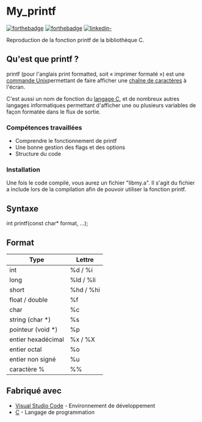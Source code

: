 # My_printf

[![forthebadge](http://forthebadge.com/images/badges/built-with-love.svg)](https://github.com/Gaetandrt)  [![forthebadge](https://forthebadge.com/images/badges/made-with-c.svg)](https://fr.wikipedia.org/wiki/C_(langage))  [![linkedin-](https://user-images.githubusercontent.com/91087072/175767199-5ecadc72-20a2-42dc-a24f-3a601bba5ddb.svg)](https://www.linkedin.com/in/gaetan-darrort/)

Reproduction de la fonction printf de la bibliothèque C.

## Qu'est que printf ?

printf (pour l'anglais print formatted, soit « imprimer formaté ») est une [commande Unix](https://fr.wikipedia.org/wiki/Commandes_Unix)permettant de faire afficher une [chaîne de caractères](https://fr.wikipedia.org/wiki/Cha%C3%AEne_de_caract%C3%A8res) à l'écran.

C'est aussi un nom de fonction du [langage C](https://fr.wikipedia.org/wiki/C_(langage)), et de nombreux autres langages informatiques permettant d'afficher une ou plusieurs variables de façon formatée dans le flux de sortie.

### Compétences travaillées

- Comprendre le fonctionnement de printf
- Une bonne gestion des flags et des options
- Structure du code

### Installation

Une fois le code compilé, vous aurez un fichier "libmy.a". Il s'agit du fichier a include lors de la compilation afin de pouvoir utiliser la fonction printf.

## Syntaxe

int printf(const char* format, ...);

## Format

|Type|Lettre|
|--|--|
|int|%d / %i|
|long|%ld / %li|
|short|%hd / %hi|
|float / double|%f|
|char|%c|
|string (char *)|%s|
|pointeur (void *)|%p|
|entier hexadécimal|%x / %X|
|entier octal|%o|
|entier non signé|%u|
|caractère %|%%|

## Fabriqué avec

* [Visual Studio Code](https://code.visualstudio.com/) - Environnement de développement
* [C](https://fr.wikipedia.org/wiki/C_(langage)) - Langage de programmation
